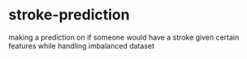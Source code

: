 # stroke-prediction
making a prediction on if someone would have a stroke given certain features while handling imbalanced dataset
